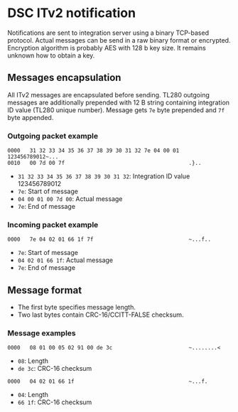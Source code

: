 # DSC ITv2 notification

Notifications are sent to integration server using a binary TCP-based protocol.
Actual messages can be send in a raw binary format or encrypted.
Encryption algorithm is probably AES with 128 b key size.
It remains unknown how to obtain a key.

## Messages encapsulation

All ITv2 messages are encapsulated before sending.
TL280 outgoing messages are additionally prepended with 12 B string containing integration ID value (TL280 unique number).
Message gets `7e` byte prepended and `7f` byte appended.

### Outgoing packet example

```
0000   31 32 33 34 35 36 37 38 39 30 31 32 7e 04 00 01   123456789012~...
0010   00 7d 00 7f                                       .}..
```

* `31 32 33 34 35 36 37 38 39 30 31 32`: Integration ID value 123456789012
* `7e`: Start of message
* `04 00 01 00 7d 00`: Actual message
* `7e`: End of message

### Incoming packet example

```
0000   7e 04 02 01 66 1f 7f                              ~...f..
```

* `7e`: Start of message
* `04 02 01 66 1f`: Actual message
* `7e`: End of message

## Message format

* The first byte specifies message length.
* Two last bytes contain CRC-16/CCITT-FALSE checksum.

### Message examples

```
0000   08 01 00 05 02 91 00 de 3c                        ~........<
```

* `08`: Length
* `de 3c`: CRC-16 checksum

```
0000   04 02 01 66 1f                                    ~...f.
```

* `04`: Length
* `66 1f`: CRC-16 checksum
